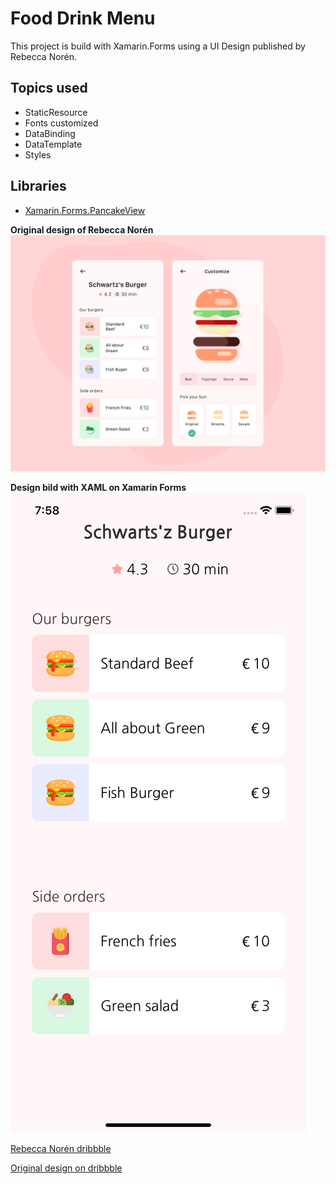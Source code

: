 # Food Drink Menu

This project is build with Xamarin.Forms using a UI Design published by Rebecca Norén.

## Topics used
* StaticResource
* Fonts customized
* DataBinding
* DataTemplate
* Styles

## Libraries
* [Xamarin.Forms.PancakeView](https://github.com/sthewissen/Xamarin.Forms.PancakeView)

__Original design of Rebecca Norén__
![Images](Images/drink_menu_2.png)

__Design bild with XAML on Xamarin Forms__
![Images](Images/drink_menu_2_emulator.png)

[Rebecca Norén dribbble](https://dribbble.com/rebeccanoren)

[Original design on dribbble](https://dribbble.com/shots/5993723-Daily-UI-43-Food-Drink-Menu)
